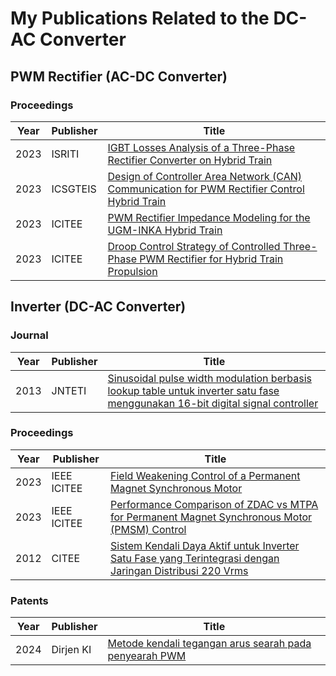 # My Publications Related to the DC-AC Converter

## PWM Rectifier (AC-DC Converter)

### Proceedings

| Year | Publisher | Title |
| ---  | ---       | ---   |
| 2023 | ISRITI    | [IGBT Losses Analysis of a Three-Phase Rectifier Converter on Hybrid Train ](https://ieeexplore.ieee.org/abstract/document/10467279) |
| 2023 | ICSGTEIS  | [Design of Controller Area Network (CAN) Communication for PWM Rectifier Control Hybrid Train](https://ieeexplore.ieee.org/abstract/document/10424115) |
| 2023 | ICITEE    | [PWM Rectifier Impedance Modeling for the UGM-INKA Hybrid Train](https://ieeexplore.ieee.org/abstract/document/10317765) |
| 2023 | ICITEE    | [Droop Control Strategy of Controlled Three-Phase PWM Rectifier for Hybrid Train Propulsion](https://ieeexplore.ieee.org/abstract/document/10317653)

## Inverter (DC-AC Converter)

### Journal

| Year | Publisher | Title |
| ---  | ---       | ---   |
| 2013 | JNTETI | [Sinusoidal pulse width modulation berbasis lookup table untuk inverter satu fase menggunakan 16-bit digital signal controller](https://journal.ugm.ac.id/v3/JNTETI/article/view/3143) |

### Proceedings

| Year | Publisher | Title |
| ---  | ---       | ---   |
| 2023 | IEEE ICITEE | [Field Weakening Control of a Permanent Magnet Synchronous Motor](https://ieeexplore.ieee.org/abstract/document/10317741) |
| 2023 | IEEE ICITEE | [Performance Comparison of ZDAC vs MTPA for Permanent Magnet Synchronous Motor (PMSM) Control](https://ieeexplore.ieee.org/abstract/document/10317697) |
| 2012 | CITEE | [Sistem Kendali Daya Aktif untuk Inverter Satu Fase yang Terintegrasi dengan Jaringan Distribusi 220 Vrms](https://scholar.google.com/citations?view_op=view_citation&hl=en&user=zRZB_Q0AAAAJ&cstart=20&pagesize=80&sortby=pubdate&citation_for_view=zRZB_Q0AAAAJ:u5HHmVD_uO8C) |

### Patents

| Year | Publisher | Title |
| ---  | ---       | ---   |
| 2024 | Dirjen KI | [Metode kendali tegangan arus searah pada penyearah PWM](https://pdki-indonesia.dgip.go.id/detail/27545b78a289eec7ccba2aa1a8bfa13f62fd01928f7f87cde718987e8d8088c4?nomor=S00202215554&type=patent&keyword=penyearah%20PWM) |



